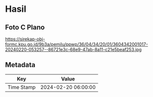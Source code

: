 # Hasil

## Foto C Plano

https://sirekap-obj-formc.kpu.go.id/9b3a/pemilu/ppwp/36/04/34/20/01/3604342001017-20240220-053257--86721e3c-68e9-47ab-8a11-c21e5beaf253.jpg


## Metadata

| Key        | Value               |
| ---------- | ------------------- |
| Time Stamp | 2024-02-20 06:00:00 |



